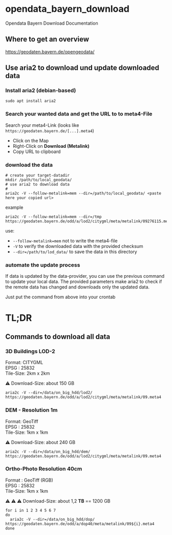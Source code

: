 # opendata_bayern_download
Opendata Bayern Download Documentation

## Where to get an overview

https://geodaten.bayern.de/opengeodata/

## Use aria2 to download und update downloaded data

### Install aria2 (debian-based)

```
sudo apt install aria2
```

### Search your wanted data and get the URL to to meta4-File


Search your meta4-Link (looks like ```https://geodaten.bayern.de/[...].meta4```)
  * Click on the Map
  * Right-Click on **Download (Metalink)**
  * Copy URL to clipboard

### download the data

```
# create your target-datadir
mkdir /path/to/local_geodata/
# use aria2 to download data 
# 
aria2c -V --follow-metalink=mem --dir=/path/to/local_geodata/ <paste here your copied url>

```

example
```
aria2c -V --follow-metalink=mem --dir=/tmp https://geodaten.bayern.de/odd/a/lod2/citygml/meta/metalink/09276115.meta4
```



use:
  * ```--follow-metalink=mem``` not to write the meta4-file
  * ```-V``` to verify the downloaded data with the provided checksum
  * ```--dir=/path/to/lod_data/``` to save the data in this directory

### automate the update process

If data is updated by the data-provider, you can use the previous command to update your local data.
The provided parameters make aria2 to check if the remote data has changed and downloads only the updated data.

Just put the command from above into your crontab


# TL;DR

## Commands to download all data

### 3D Buildings LOD-2
Format: CITYGML  
EPSG : 25832  
Tile-Size: 2km x 2km

:warning:  Download-Size: about 150 GB
```
aria2c -V --dir=/data/on_big_hdd/lod2/ https://geodaten.bayern.de/odd/a/lod2/citygml/meta/metalink/09.meta4
```

### DEM - Resolution 1m
Format: GeoTiff  
EPSG : 25832  
Tile-Size: 1km x 1km

:warning:  Download-Size: about 240 GB
```
aria2c -V --dir=/data/on_big_hdd/dem/ https://geodaten.bayern.de/odd/a/lod2/citygml/meta/metalink/09.meta4
```

### Ortho-Photo Resolution 40cm
Format : GeoTiff (RGB)  
EPSG : 25832  
Tile-Size: 1km x 1km 

:warning:  :warning:  :warning: Download-Size: about 1,2 **TB** == 1200 GB
```
for i in 1 2 3 4 5 6 7
do
  aria2c -V --dir=/data/on_big_hdd/dop/ https://geodaten.bayern.de/odd/a/dop40/meta/metalink/09${i}.meta4
done
```
